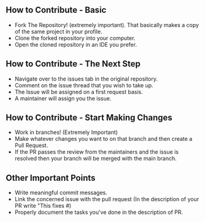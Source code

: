 ## How to Contribute - Basic 
- Fork The Repository! (extremely important). That basically makes a copy of the same project in your profile.
- Clone the forked repository into your computer.
- Open the cloned repository in an IDE you prefer.

## How to Contribute - The Next Step
- Navigate over to the issues tab in the original repository.
- Comment on the issue thread that you wish to take up.
- The Issue will be assigned on a first request basis.
- A maintainer will assign you the issue.

## How to Contribute - Start Making Changes
- Work in branches! (Extremely Important)
- Make whatever changes you want to on that branch and then create a Pull Request.
- If the PR passes the review from the maintainers and the issue is resolved then your branch will be merged with the main branch.

## Other Important Points
- Write meaningful commit messages.
- Link the concerned issue with the pull request (In the description of your PR write "This fixes #<issue-number>)
- Properly document the tasks you've done in the description of PR.